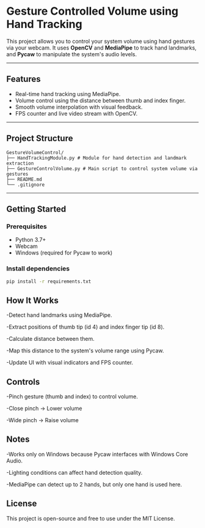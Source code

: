# Gesture Controlled Volume using Hand Tracking 

This project allows you to control your system volume using hand gestures via your webcam. It uses **OpenCV** and **MediaPipe** to track hand landmarks, and **Pycaw** to manipulate the system's audio levels.

---

## Features

- Real-time hand tracking using MediaPipe.
- Volume control using the distance between thumb and index finger.
- Smooth volume interpolation with visual feedback.
- FPS counter and live video stream with OpenCV.

---

## Project Structure
```
GestureVolumeControl/
├── HandTrackingModule.py # Module for hand detection and landmark extraction
├── GestureControlVolume.py # Main script to control system volume via gestures
├── README.md
└── .gitignore
```

---

## Getting Started

### Prerequisites

- Python 3.7+
- Webcam
- Windows (required for Pycaw to work)

### Install dependencies

```bash
pip install -r requirements.txt

```

## How It Works

-Detect hand landmarks using MediaPipe.

-Extract positions of thumb tip (id 4) and index finger tip (id 8).

-Calculate distance between them.

-Map this distance to the system's volume range using Pycaw.

-Update UI with visual indicators and FPS counter.

## Controls
-Pinch gesture (thumb and index) to control volume.

-Close pinch → Lower volume

-Wide pinch → Raise volume

## Notes
-Works only on Windows because Pycaw interfaces with Windows Core Audio.

-Lighting conditions can affect hand detection quality.

-MediaPipe can detect up to 2 hands, but only one hand is used here.

## License
This project is open-source and free to use under the MIT License.
